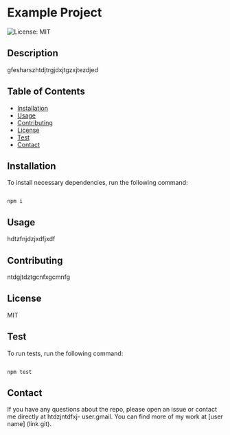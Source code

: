 # Example Project
![License: MIT](https://img.shields.io/badge/License-MIT-blue.svg)
    
## Description

gfesharszhtdjtrgjdxjtgzxjtezdjed

## Table of Contents
    
  * [Installation](#installation)
  * [Usage](#usage)
  * [Contributing](#contributing)
  * [License](#license)
  * [Test](#test)
  * [Contact](#contact)
    
## Installation
    
To install necessary dependencies, run the following command:

```

npm i

```

## Usage
    
hdtzfnjdzjxdfjxdf
    
## Contributing
    
ntdgjtdztgcnfxgcmnfg
    
## License
    
MIT

## Test

To run tests, run the following command:

```

npm test

```


## Contact
If you have any questions about the repo, please open an issue or contact me directly at htdzjntdfxj- user.gmail.
You can find more of my work at [user name] (link git).